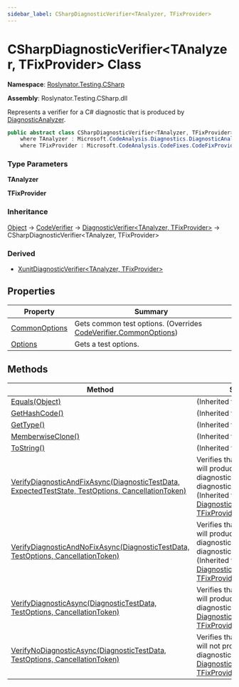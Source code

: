 ```yaml
---
sidebar_label: CSharpDiagnosticVerifier<TAnalyzer, TFixProvider>
---
```


# CSharpDiagnosticVerifier&lt;TAnalyzer, TFixProvider&gt; Class

**Namespace**: [Roslynator.Testing.CSharp](../index.md)

**Assembly**: Roslynator\.Testing\.CSharp\.dll

  
Represents a verifier for a C\# diagnostic that is produced by [DiagnosticAnalyzer](https://docs.microsoft.com/en-us/dotnet/api/microsoft.codeanalysis.diagnostics.diagnosticanalyzer)\.

```csharp
public abstract class CSharpDiagnosticVerifier<TAnalyzer, TFixProvider> : Roslynator.Testing.DiagnosticVerifier<TAnalyzer, TFixProvider>
    where TAnalyzer : Microsoft.CodeAnalysis.Diagnostics.DiagnosticAnalyzer, new() 
    where TFixProvider : Microsoft.CodeAnalysis.CodeFixes.CodeFixProvider, new()
```

### Type Parameters

**TAnalyzer**

**TFixProvider**

### Inheritance

[Object](https://docs.microsoft.com/en-us/dotnet/api/system.object) &#x2192; [CodeVerifier](../../CodeVerifier/index.md) &#x2192; [DiagnosticVerifier&lt;TAnalyzer, TFixProvider&gt;](../../DiagnosticVerifier-2/index.md) &#x2192; CSharpDiagnosticVerifier&lt;TAnalyzer, TFixProvider&gt;

### Derived

* [XunitDiagnosticVerifier&lt;TAnalyzer, TFixProvider&gt;](../Xunit/XunitDiagnosticVerifier-2/index.md)

## Properties

| Property | Summary |
| -------- | ------- |
| [CommonOptions](CommonOptions/index.md) | Gets common test options\. \(Overrides [CodeVerifier.CommonOptions](../../CodeVerifier/CommonOptions/index.md)\) |
| [Options](Options/index.md) | Gets a test options\. |

## Methods

| Method | Summary |
| ------ | ------- |
| [Equals(Object)](https://docs.microsoft.com/en-us/dotnet/api/system.object.equals) |  \(Inherited from [Object](https://docs.microsoft.com/en-us/dotnet/api/system.object)\) |
| [GetHashCode()](https://docs.microsoft.com/en-us/dotnet/api/system.object.gethashcode) |  \(Inherited from [Object](https://docs.microsoft.com/en-us/dotnet/api/system.object)\) |
| [GetType()](https://docs.microsoft.com/en-us/dotnet/api/system.object.gettype) |  \(Inherited from [Object](https://docs.microsoft.com/en-us/dotnet/api/system.object)\) |
| [MemberwiseClone()](https://docs.microsoft.com/en-us/dotnet/api/system.object.memberwiseclone) |  \(Inherited from [Object](https://docs.microsoft.com/en-us/dotnet/api/system.object)\) |
| [ToString()](https://docs.microsoft.com/en-us/dotnet/api/system.object.tostring) |  \(Inherited from [Object](https://docs.microsoft.com/en-us/dotnet/api/system.object)\) |
| [VerifyDiagnosticAndFixAsync(DiagnosticTestData, ExpectedTestState, TestOptions, CancellationToken)](../../DiagnosticVerifier-2/VerifyDiagnosticAndFixAsync/index.md) | Verifies that specified source will produce specified diagnostic and that the diagnostic will be fixed\. \(Inherited from [DiagnosticVerifier&lt;TAnalyzer, TFixProvider&gt;](../../DiagnosticVerifier-2/index.md)\) |
| [VerifyDiagnosticAndNoFixAsync(DiagnosticTestData, TestOptions, CancellationToken)](../../DiagnosticVerifier-2/VerifyDiagnosticAndNoFixAsync/index.md) | Verifies that specified source will produce specified diagnostic and that the diagnostic will not be fixed\. \(Inherited from [DiagnosticVerifier&lt;TAnalyzer, TFixProvider&gt;](../../DiagnosticVerifier-2/index.md)\) |
| [VerifyDiagnosticAsync(DiagnosticTestData, TestOptions, CancellationToken)](../../DiagnosticVerifier-2/VerifyDiagnosticAsync/index.md) | Verifies that specified source will produce specified diagnostic\(s\)\. \(Inherited from [DiagnosticVerifier&lt;TAnalyzer, TFixProvider&gt;](../../DiagnosticVerifier-2/index.md)\) |
| [VerifyNoDiagnosticAsync(DiagnosticTestData, TestOptions, CancellationToken)](../../DiagnosticVerifier-2/VerifyNoDiagnosticAsync/index.md) | Verifies that specified source will not produce specified diagnostic\. \(Inherited from [DiagnosticVerifier&lt;TAnalyzer, TFixProvider&gt;](../../DiagnosticVerifier-2/index.md)\) |

